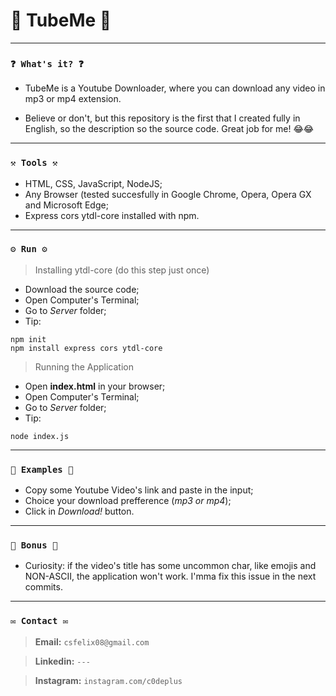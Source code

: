 # 🌟 TubeMe 🌟

----
### `❓ What's it? ❓`

* TubeMe is a Youtube Downloader, where you can download any video in mp3 or mp4 extension.

* Believe or don't, but this repository is the first that I created fully in English, so the description so the source code. Great job for me! 😂😂

----
### `⚒️ Tools ⚒️`

* HTML, CSS, JavaScript, NodeJS;
* Any Browser (tested succesfully in Google Chrome, Opera, Opera GX and Microsoft Edge;
* Express cors ytdl-core installed with npm.

----
### `⚙️ Run ⚙️`

> Installing ytdl-core (do this step just once)

* Download the source code;
* Open Computer's Terminal;
* Go to *Server* folder;
* Tip:

```
npm init
npm install express cors ytdl-core
```

> Running the Application

* Open **index.html** in your browser;
* Open Computer's Terminal;
* Go to *Server* folder;
* Tip:

```
node index.js
```

----
### `📝 Examples 📝`

* Copy some Youtube Video's link and paste in the input;
* Choice your download prefference (*mp3 or mp4*);
* Click in *Download!* button.

----
### `🎁 Bonus 🎁`

* Curiosity: if the video's title has some uncommon char, like emojis and NON-ASCII, the application won't work. I'mma fix this issue in the next commits.

----
### `✉️ Contact ✉️`

> **Email:** `csfelix08@gmail.com`

> **Linkedin:** `---`

> **Instagram:** `instagram.com/c0deplus`
